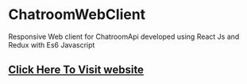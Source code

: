 # ChatroomWebClient
Responsive Web client for ChatroomApi developed using React Js and Redux with Es6 Javascript

## <a target="_blank" href="https://chatroomclient.herokuapp.com">Click Here To Visit website</a>
